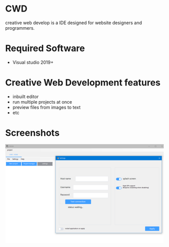 # CWD
creative web develop is a IDE designed for website designers and programmers.







# Required Software
- Visual studio 2019+


# Creative Web Development features

- inbuilt editor
- run multiple projects at once
- preview files from images to text
- etc


# Screenshots
![Screenshot ](CWD_screenshot_1.PNG)
